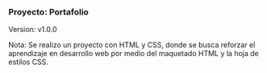 <h3>Proyecto: Portafolio</h3>
<p>Version: v1.0.0</p>
<p>Nota: Se realizo un proyecto con HTML y CSS, donde se busca reforzar el aprendizaje en desarrollo web
por medio del maquetado HTML y la hoja de estilos CSS.</p>

